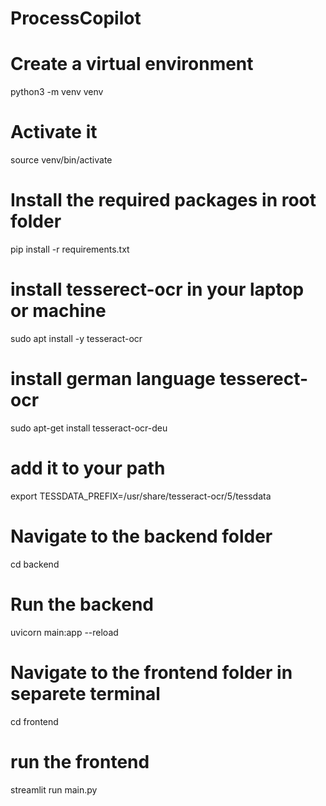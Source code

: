 # ProcessCopilot

# Create a virtual environment
python3 -m venv venv
# Activate it 
source venv/bin/activate

# Install the required packages in root folder
pip install -r requirements.txt

# install tesserect-ocr in your laptop or machine 
  sudo apt install -y tesseract-ocr
# install german language tesserect-ocr 
  sudo apt-get install tesseract-ocr-deu
# add it to your path 
 export TESSDATA_PREFIX=/usr/share/tesseract-ocr/5/tessdata
 
# Navigate to the backend folder
 cd backend 
# Run the backend 
 uvicorn main:app --reload

# Navigate to the frontend folder in separete terminal 
 cd frontend
# run the frontend 
  streamlit run main.py








